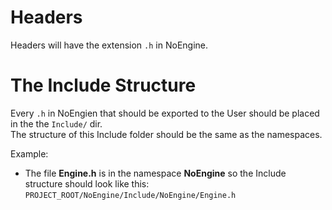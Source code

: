 # Headers
Headers will have the extension `.h` in NoEngine.

# The Include Structure
Every `.h` in NoEngien that should be exported to the User should be placed in the the `Include/` dir.\
The structure of this Include folder should be the same as the namespaces.

Example:
- The file **Engine.h** is in the namespace **NoEngine** so the Include structure should look like this:\
`PROJECT_ROOT/NoEngine/Include/NoEngine/Engine.h`